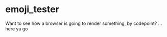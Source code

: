 # emoji_tester
Want to see how a browser is going to render something, by codepoint? ... here ya go
